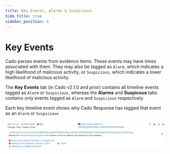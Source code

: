 ```yaml
---
title: Key Events, Alarms & Suspicious
hide_title: true
sidebar_position: 4
---
```


# Key Events
Cado parses events from evidence items. These events may have times associated with them. They may also be tagged as `Alarm`, which indicates a high likelihood of malicious activity, or `Suspicious`, which indicates a lower likelihood of malicious activity.

The **Key Events** tab (in Cado v2.1.0 and prior) contains all timeline events tagged as `Alarm` or `Suspicious`, whereas the **Alarms** and **Suspicous** tabs contains only events tagged as `Alarm` and `Suspicious` respectively

Each key timeline event shows why Cado Response has tagged that event as an `Alarm` or `Suspicious`

![Key Event](/img/key-event.png)